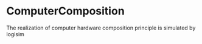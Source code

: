# ComputerComposition
The realization of computer hardware composition principle is simulated by logisim
